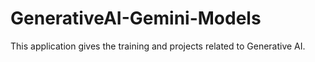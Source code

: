 # GenerativeAI-Gemini-Models
This application gives the training and projects related to Generative AI.
